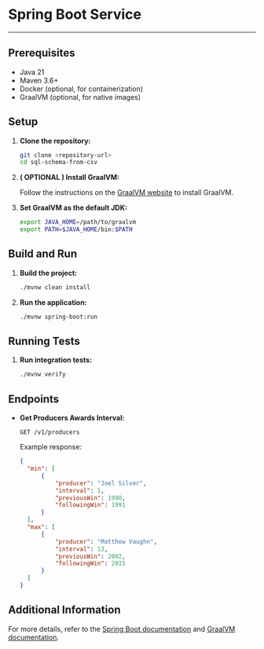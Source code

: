 # Spring Boot Service

---
## Prerequisites

- Java 21
- Maven 3.6+
- Docker (optional, for containerization)
- GraalVM (optional, for native images)

## Setup

1. **Clone the repository:**

   ```sh
   git clone <repository-url>
   cd sql-schema-from-csv
   ```

2. **( OPTIONAL ) Install GraalVM:**

   Follow the instructions on the [GraalVM website](https://www.graalvm.org/docs/getting-started/) to install GraalVM.

3. **Set GraalVM as the default JDK:**

   ```sh
   export JAVA_HOME=/path/to/graalvm
   export PATH=$JAVA_HOME/bin:$PATH
   ```

## Build and Run

1. **Build the project:**

   ```sh
   ./mvnw clean install
   ```

2. **Run the application:**

   ```sh
   ./mvnw spring-boot:run
   ```

## Running Tests

1. **Run integration tests:**

   ```sh
   ./mvnw verify
   ```

## Endpoints

- **Get Producers Awards Interval:**

  ```
  GET /v1/producers
  ```

  Example response:

  ```json
  {
    "min": [
        {
            "producer": "Joel Silver",
            "interval": 1,
            "previousWin": 1990,
            "followingWin": 1991
        }
    ],
    "max": [
        {
            "producer": "Matthew Vaughn",
            "interval": 13,
            "previousWin": 2002,
            "followingWin": 2015
        }
    ]
  }
  ```

## Additional Information

For more details, refer to the [Spring Boot documentation](https://spring.io/projects/spring-boot) and [GraalVM documentation](https://www.graalvm.org/docs/).
